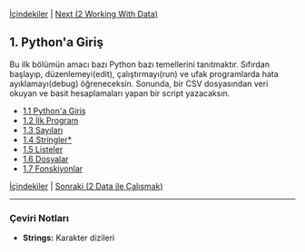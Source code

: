 [İçindekiler](../Contents_tr.md) \| [Next (2 Working With Data)](../02_Working_with_data/00_Overview_tr.md)

## 1. Python'a Giriş

Bu ilk bölümün amacı bazı Python bazı temellerini tanıtmaktır. Sıfırdan başlayıp, düzenlemeyi(edit), çalıştırmayı(run) ve ufak programlarda hata ayıklamayı(debug) öğreneceksin. Sonunda, bir CSV dosyasından veri okuyan ve basit hesaplamaları yapan bir script yazacaksın.

- [1.1 Python'a Giriş](01_Python_tr.md)
- [1.2 İlk Program](02_Hello_world_tr.md)
- [1.3 Sayıları](03_Numbers_tr.md)
- [1.4 Stringler\*](04_Strings_tr.md)
- [1.5 Listeler](05_Lists_tr.md)
- [1.6 Dosyalar](06_Files_tr.md)
- [1.7 Fonskiyonlar](07_Functions_tr.md)

[İçindekiler](../Contents_tr.md) \| [Sonraki (2 Data ile Çalışmak)](../02_Working_with_data/00_Overview_tr.md)

---

### Çeviri Notları

- **Strings:** Karakter dizileri
